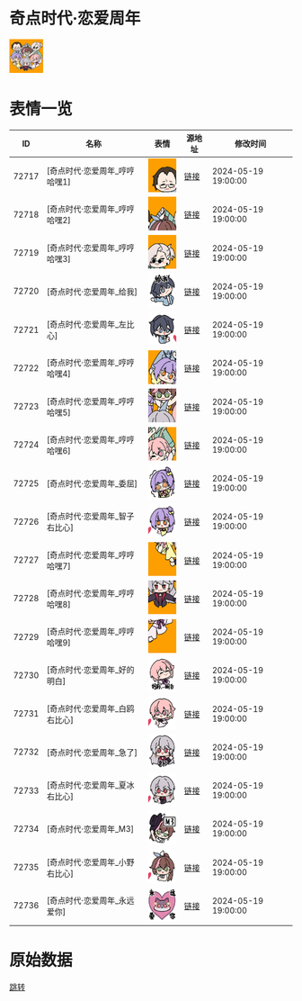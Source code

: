 # 奇点时代·恋爱周年

<img src="./cover.png" height="60" alt="cover" />

# 表情一览

|ID|名称|表情|源地址|修改时间|
|----|----|----|----|----|
|72717|[奇点时代·恋爱周年_哼哼哈嘿1]|<img src="./pic/072717_%5B奇点时代·恋爱周年_哼哼哈嘿1%5D.png" height="60" alt="哼哼哈嘿1"/>|[链接](https://i0.hdslb.com/bfs/garb/ca22bd9c3a7dbfc0857258fe28c212e273e787af.png)|2024-05-19 19:00:00|
|72718|[奇点时代·恋爱周年_哼哼哈嘿2]|<img src="./pic/072718_%5B奇点时代·恋爱周年_哼哼哈嘿2%5D.png" height="60" alt="哼哼哈嘿2"/>|[链接](https://i0.hdslb.com/bfs/garb/4f03310c2f3cbca821df0f79fc10044c262d914a.png)|2024-05-19 19:00:00|
|72719|[奇点时代·恋爱周年_哼哼哈嘿3]|<img src="./pic/072719_%5B奇点时代·恋爱周年_哼哼哈嘿3%5D.png" height="60" alt="哼哼哈嘿3"/>|[链接](https://i0.hdslb.com/bfs/garb/0694c1ce1c5d0b48f763faeabdaff593008ac697.png)|2024-05-19 19:00:00|
|72720|[奇点时代·恋爱周年_给我]|<img src="./pic/072720_%5B奇点时代·恋爱周年_给我%5D.png" height="60" alt="给我"/>|[链接](https://i0.hdslb.com/bfs/garb/8166c27e74750a02cd590495931f7ef327deb210.png)|2024-05-19 19:00:00|
|72721|[奇点时代·恋爱周年_左比心]|<img src="./pic/072721_%5B奇点时代·恋爱周年_左比心%5D.png" height="60" alt="左比心"/>|[链接](https://i0.hdslb.com/bfs/garb/df88045d2f73a8ec74410a23effcddf071c0c7f3.png)|2024-05-19 19:00:00|
|72722|[奇点时代·恋爱周年_哼哼哈嘿4]|<img src="./pic/072722_%5B奇点时代·恋爱周年_哼哼哈嘿4%5D.png" height="60" alt="哼哼哈嘿4"/>|[链接](https://i0.hdslb.com/bfs/garb/31578925ba15de75b5b3a217175fcfd38c4b126f.png)|2024-05-19 19:00:00|
|72723|[奇点时代·恋爱周年_哼哼哈嘿5]|<img src="./pic/072723_%5B奇点时代·恋爱周年_哼哼哈嘿5%5D.png" height="60" alt="哼哼哈嘿5"/>|[链接](https://i0.hdslb.com/bfs/garb/0d297261e9d55077eb5d64409662907c6aa1aee6.png)|2024-05-19 19:00:00|
|72724|[奇点时代·恋爱周年_哼哼哈嘿6]|<img src="./pic/072724_%5B奇点时代·恋爱周年_哼哼哈嘿6%5D.png" height="60" alt="哼哼哈嘿6"/>|[链接](https://i0.hdslb.com/bfs/garb/6035b3a09683ff6d3820f6d3943de58624cf517c.png)|2024-05-19 19:00:00|
|72725|[奇点时代·恋爱周年_委屈]|<img src="./pic/072725_%5B奇点时代·恋爱周年_委屈%5D.png" height="60" alt="委屈"/>|[链接](https://i0.hdslb.com/bfs/garb/68ad3161b2a9241079a5bcf5308cdb87f6a9b4bd.png)|2024-05-19 19:00:00|
|72726|[奇点时代·恋爱周年_智子右比心]|<img src="./pic/072726_%5B奇点时代·恋爱周年_智子右比心%5D.png" height="60" alt="智子右比心"/>|[链接](https://i0.hdslb.com/bfs/garb/f2b58e8f0c8ede97fb470f05b5bc39e2bef99cfc.png)|2024-05-19 19:00:00|
|72727|[奇点时代·恋爱周年_哼哼哈嘿7]|<img src="./pic/072727_%5B奇点时代·恋爱周年_哼哼哈嘿7%5D.png" height="60" alt="哼哼哈嘿7"/>|[链接](https://i0.hdslb.com/bfs/garb/7c7267b2268b3d6f05f86d43f9983b99f8a0bc44.png)|2024-05-19 19:00:00|
|72728|[奇点时代·恋爱周年_哼哼哈嘿8]|<img src="./pic/072728_%5B奇点时代·恋爱周年_哼哼哈嘿8%5D.png" height="60" alt="哼哼哈嘿8"/>|[链接](https://i0.hdslb.com/bfs/garb/fdb7b1867a58ff0160e83ff0a600e6f3a9aa1b65.png)|2024-05-19 19:00:00|
|72729|[奇点时代·恋爱周年_哼哼哈嘿9]|<img src="./pic/072729_%5B奇点时代·恋爱周年_哼哼哈嘿9%5D.png" height="60" alt="哼哼哈嘿9"/>|[链接](https://i0.hdslb.com/bfs/garb/afe5bb5160f78176ca801dc0b43d85e846f740c3.png)|2024-05-19 19:00:00|
|72730|[奇点时代·恋爱周年_好的明白]|<img src="./pic/072730_%5B奇点时代·恋爱周年_好的明白%5D.png" height="60" alt="好的明白"/>|[链接](https://i0.hdslb.com/bfs/garb/de017bd1fc0a79d5c51cb638a698eda5bef00d45.png)|2024-05-19 19:00:00|
|72731|[奇点时代·恋爱周年_白鸥右比心]|<img src="./pic/072731_%5B奇点时代·恋爱周年_白鸥右比心%5D.png" height="60" alt="白鸥右比心"/>|[链接](https://i0.hdslb.com/bfs/garb/d970f60d071098d61525a9f5d12be6967b398cce.png)|2024-05-19 19:00:00|
|72732|[奇点时代·恋爱周年_急了]|<img src="./pic/072732_%5B奇点时代·恋爱周年_急了%5D.png" height="60" alt="急了"/>|[链接](https://i0.hdslb.com/bfs/garb/da24e983427791c4b38dd90827b88dc3c781f6a0.png)|2024-05-19 19:00:00|
|72733|[奇点时代·恋爱周年_夏冰右比心]|<img src="./pic/072733_%5B奇点时代·恋爱周年_夏冰右比心%5D.png" height="60" alt="夏冰右比心"/>|[链接](https://i0.hdslb.com/bfs/garb/6e2d26678b4656eb652a434b870d99945f58e028.png)|2024-05-19 19:00:00|
|72734|[奇点时代·恋爱周年_M3]|<img src="./pic/072734_%5B奇点时代·恋爱周年_M3%5D.png" height="60" alt="M3"/>|[链接](https://i0.hdslb.com/bfs/garb/b3602b616fd6366e5221ef96468af022a60fd770.png)|2024-05-19 19:00:00|
|72735|[奇点时代·恋爱周年_小野右比心]|<img src="./pic/072735_%5B奇点时代·恋爱周年_小野右比心%5D.png" height="60" alt="小野右比心"/>|[链接](https://i0.hdslb.com/bfs/garb/e882527aa52cdb877de7c3cdc866d7a3d64a1d60.png)|2024-05-19 19:00:00|
|72736|[奇点时代·恋爱周年_永远爱你]|<img src="./pic/072736_%5B奇点时代·恋爱周年_永远爱你%5D.png" height="60" alt="永远爱你"/>|[链接](https://i0.hdslb.com/bfs/garb/356ffe934a39828341fb325e3a64cb8e49577cfc.png)|2024-05-19 19:00:00|

# 原始数据

[跳转](./raw.json)

